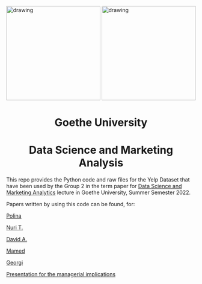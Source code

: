 <img src="https://upload.wikimedia.org/wikipedia/commons/a/ad/Yelp_Logo.svg" alt="drawing" width="250"/> <img src="https://upload.wikimedia.org/wikipedia/commons/1/1e/Logo-Goethe-University-Frankfurt-am-Main.svg" alt="drawing" width="250"/>



<center> <h1>Goethe University</h1> </center>
<center> <h1>Data Science and Marketing Analysis</h1> </center>

This repo provides the Python code and raw files for the Yelp Dataset that have been used by the Group 2 in the term paper for [Data Science and Marketing Analytics](https://qis.server.uni-frankfurt.de/qisserver/rds?state=verpublish&status=init&vmfile=no&publishid=331679&moduleCall=webInfo&publishConfFile=webInfo&publishSubDir=veranstaltung) lecture in Goethe University, Summer Semester 2022. 

Papers written by using this code can be found, for:

[Polina](https://link-url-here.org)

[Nuri T.](https://drive.google.com/file/d/1fqF-saYB7Ek9q3w2vXmc9jsVOAFMWP-k/view?usp=sharing)

[David A.](https://link-url-here.org)

[Mamed](https://link-url-here.org)

[Georgi](https://link-url-here.org)

[Presentation for the managerial implications](https://drive.google.com/file/d/1OV8geDZO276WxcYwWleFgpyVmElVX3ol/view?usp=sharing)
